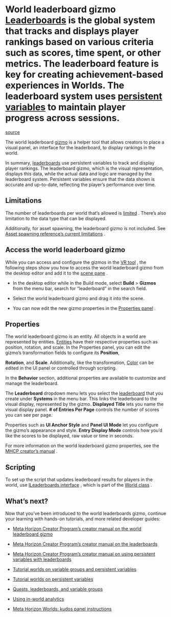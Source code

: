 # World leaderboard gizmo [Leaderboards](/horizon-worlds/learn/documentation/desktop-editor/quests-leaderboards-and-variable-groups/quests-leaderboards-and-variable-groups) is the global system that tracks and displays player rankings based on various criteria such as scores, time spent, or other metrics. The leaderboard feature is key for creating achievement-based experiences in Worlds. The leaderboard system uses [persistent variables](/horizon-worlds/learn/documentation/typescript/getting-started/persistent-variables-v2) to maintain player progress across sessions.

[source](https://developers.meta.com/horizon-worlds/learn/documentation/code-blocks-and-gizmos/world-leaderboard-gizmo)

The world leaderboard [gizmo](/horizon-worlds/learn/documentation/code-blocks-and-gizmos/about-gizmos) is a helper tool that allows creators to place a visual panel, an interface for the leaderboard, to display rankings in the world.

In summary, [leaderboards](/horizon-worlds/learn/documentation/desktop-editor/getting-started/user-interface/creator-toolbar#systems-tools-menu) use persistent variables to track and display player rankings. The leaderboard gizmo, which is the visual representation, displays this data, while the actual data and logic are managed by the leaderboard system. Persistent variables ensure that the data shown is accurate and up-to-date, reflecting the player’s performance over time.

## Limitations

The number of leaderboards per world that’s allowed is [limited](https://github.com/MHCPCreators/horizonCreatorManual/blob/main/HorizonTechnicalDoc.md#leaderboards) . There’s also limitation to the data type that can be displayed.

Additionally, for asset spawning, the leaderboard gizmo is not included. See [Asset spawning reference’s current limitations](/horizon-worlds/learn/documentation/desktop-editor/assets/asset-spawning-reference#current-limitations-as-of-june-2022) .

## Access the world leaderboard gizmo

While you can access and configure the gizmos in the [VR tool](/horizon-worlds/learn/documentation/vr-creation/getting-started/create-a-new-world-in-horizon) , the following steps show you how to access the world leaderboard gizmo from the desktop editor and add it to the [scene pane](/horizon-worlds/learn/documentation/desktop-editor/getting-started/user-interface/UI-panels-and-tabs#scene-pane) .

*   In the desktop editor while in the Build mode, select **Build** \> **Gizmos** from the menu bar, search for “leaderboard” in the search field.

*   Select the world leaderboard gizmo and drag it into the scene.

*   You can now edit the new gizmo properties in the [Properties panel](/horizon-worlds/learn/documentation/desktop-editor/getting-started/user-interface/UI-panels-and-tabs#properties-pane) .

## Properties

The world leaderboard gizmo is an entity. All objects in a world are represented by entities. [Entities](/horizon-worlds/reference/2.0.0/core_entity) have their respective properties such as position, rotation, and scale. In the Properties panel, you can edit the gizmo’s transformation fields to configure its **Position**, 

**Rotation**, and **Scale**. Additionally, like the transformation, [Color](/horizon-worlds/reference/2.0.0/core_color) can be edited in the UI panel or controlled through scripting.

In the **Behavior** section, additional properties are available to customize and manage the leaderboard.

The **Leaderboard** dropdown menu lets you select the [leaderboard](/horizon-worlds/learn/documentation/desktop-editor/quests-leaderboards-and-variable-groups/creating-quests-leaderboard-variable-groups) that you create under **Systems** in the menu bar. This links the leaderboard to the visual display, represented by the gizmo. **Displayed Title** lets you name the visual display panel. **\# of Entries Per Page** controls the number of scores you can see per page.

Properties such as **UI Anchor Style** and **Panel UI Mode** let you configure the gizmo’s appearance and style. **Entry Display Mode** controls how you’d like the scores to be displayed, raw value or time in seconds.

For more information on the world leaderboard gizmo properties, see the [MHCP creator’s manual](https://github.com/MHCPCreators/horizonCreatorManual/blob/main/HorizonTechnicalDoc.md#leaderboards) .

## Scripting

To set up the script that updates leaderboard results for players in the world, use [ILeaderboards interface](/horizon-worlds/reference/2.0.0/core_ileaderboards) , which is part of the [World class](/horizon-worlds/reference/2.0.0/core_world) .

## What’s next?

Now that you’ve been introduced to the world leaderboards gizmo, continue your learning with hands-on tutorials, and more related developer guides:

*   [Meta Horizon Creator Program’s creator manual on the world leaderboard gizmo](https://github.com/MHCPCreators/horizonCreatorManual/blob/main/HorizonTechnicalDoc.md#world-leaderboard-gizmo)

*   [Meta Horizon Creator Program’s creator manual on the leaderboards](https://github.com/MHCPCreators/horizonCreatorManual/blob/main/HorizonTechnicalDoc.md#leaderboards)

*   [Meta Horizon Creator Program’s creator manual on using persistent variables with leaderboards](https://github.com/MHCPCreators/horizonCreatorManual/blob/main/HorizonTechnicalDoc.md#using-a-leaderboard-with-a-player-persistent-variable)

*   [Tutorial worlds on variable groups and persistent variables](/horizon-worlds/learn/documentation/tutorial-worlds/scripted-avatar-npc-tutorial/module-1-setup)

*   [Tutorial worlds on persistent variables](/horizon-worlds/learn/documentation/tutorial-worlds/custom-ui-examples-tutorial/station-7-persistent-variables)

*   [Quests, leaderboards, and variable groups](/horizon-worlds/learn/documentation/desktop-editor/quests-leaderboards-and-variable-groups/quests-leaderboards-and-variable-groups)

*   [Using in-world analytics](/horizon-worlds/learn/documentation/performance-best-practices-and-tooling/analytics/using-in-world-analytics#levelup)

*   [Meta Horizon Worlds: kudos panel instructions](/horizon-worlds/learn/documentation/mhcp-program/monetization/meta-horizon-worlds-kudos-panel-instructions)

 

 

 

 

 

 

 

 

 

 

 

 

 

 

 

 

 

 

 

 

 

 

 

 

 

 

 

 

 

 

 

 

 

 

 

 

 

 

 

 

 

 

 

 

 

 